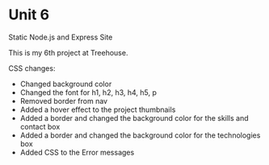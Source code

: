 # Unit 6
 Static Node.js and Express Site

This is my 6th project at Treehouse. 

CSS changes:
- Changed background color
- Changed the font for h1, h2, h3, h4, h5, p
- Removed border from nav
- Added a hover effect to the project thumbnails
- Added a border and changed the background color for the skills and contact box
- Added a border and changed the background color for the technologies box
- Added CSS to the Error messages